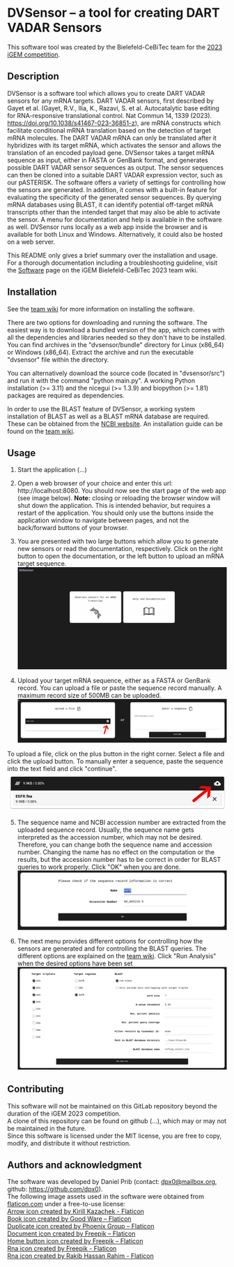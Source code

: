 # DVSensor – a tool for creating DART VADAR Sensors

This software tool was created by the Bielefeld-CeBiTec team for the [2023 iGEM competition](https://igem.org/).

## Description
DVSensor is a software tool which allows you to create DART VADAR sensors for any mRNA targets. DART VADAR sensors, 
first described by Gayet et al. (Gayet, R.V., Ilia, K., Razavi, S. et al. Autocatalytic base editing for RNA-responsive 
translational control. Nat Commun 14, 1339 (2023). https://doi.org/10.1038/s41467-023-36851-z), are mRNA constructs 
which facilitate conditional mRNA translation based on the 
detection of target mRNA molecules. The DART VADAR mRNA can only be translated after it hybridizes with its target 
mRNA, which activates the sensor and allows the translation of an encoded payload gene. DVSensor takes a target mRNA 
sequence as input, either in FASTA or GenBank format, and generates possible DART VADAR sensor sequences as output. 
The sensor sequences can then be cloned into a suitable DART VADAR expression vector, such as our pASTERISK. The 
software offers a variety of settings for controlling how the sensors are generated. In addition, it comes with a 
built-in feature for evaluating the specificity of the generated sensor sequences. By querying mRNA databases using 
BLAST, it can identify potential off-target mRNA transcripts other than the intended target that may also be able to 
activate the sensor. A menu for documentation and help is available in the software as well. DVSensor runs locally as 
a web app inside the browser and is available for both Linux and Windows. Alternatively, it could also be hosted on 
a web server.  

This README only gives a brief summary over the installation and usage. For a thorough documentation including
a troubleshooting guideline, visit the
[Software](https://2023.igem.wiki/bielefeld-cebitec/software) page on the iGEM Bielefeld-CeBiTec 2023 team wiki.

## Installation
See the [team wiki](https://2023.igem.wiki/bielefeld-cebitec/software) for more information on installing
the software.   

There are two options for downloading and running the software. The easiest way is to download a bundled
version of the app, which comes with all the dependencies and libraries needed so they don't have to be installed.
You can find archives in the "dvsensor/bundle" directory for Linux (x86_64) or Windows (x86_64).
Extract the archive and run the executable "dvsensor" file within the directory.

You can alternatively download the source code (located in "dvsensor/src") and run it with the command
"python main.py". A working Python installation (>= 3.11) and the nicegui (>= 1.3.9) and biopython (>= 1.81)
packages are required as dependencies.

In order to use the BLAST feature of DVSensor, a working system installation of BLAST as well as a BLAST mRNA
database are required. These can be obtained from the 
[NCBI website](https://blast.ncbi.nlm.nih.gov/doc/blast-help/downloadblastdata.html). An installation guide can 
be found on the [team wiki](https://2023.igem.wiki/bielefeld-cebitec/software).


## Usage
1. Start the application (...)

2. Open a web browser of your choice and enter this url: http://localhost:8080. You should now see the start page of 
the web app (see image below). **Note:** closing or reloading the browser window will shut down the application. This is 
intended behavior, but requires a restart of the application. You should only use the buttons inside the application 
window to navigate between pages, and not the back/forward buttons of your browser.

3. You are presented with two large buttons which allow you to generate new sensors or read the documentation, 
respectively. Click on the right button to open the documentation, or the left button to upload an mRNA target
sequence.
![Main Menu](images/01.png "Main Menu")

4. Upload your target mRNA sequence, either as a FASTA or GenBank record. You can upload a file or paste the
sequence record manually. A maximum record size of 500MB can be uploaded.  
![Sequence Upload](images/02.png "Sequence Upload")  

To upload a file, click on the plus button in the right corner. Select a file and click the upload button. 
To manually enter a sequence, paste the sequence into the text field and click "continue".  
![File Upload](images/03.png "File Upload")

5. The sequence name and NCBI accession number are extracted from the uploaded sequence record. Usually, the sequence 
name gets interpreted as the accession number, which may not be desired. Therefore, you can change both the sequence 
name and accession number. Changing the name has no effect on the computation or the results, but the 
accession number has to be correct in order for BLAST queries to work properly. Click "OK" when you are done.  
![Sequence Info](images/04.png "Sequence Info")

6. The next menu provides different options for controlling how the sensors are generated and for controlling the BLAST 
queries. The different options are explained on the [team wiki](https://2023.igem.wiki/bielefeld-cebitec/software). 
Click "Run Analysis" when the desired options have been set
![Options](images/05.png "Options")


## Contributing
This software will not be maintained on this GitLab repository beyond the duration of the iGEM 2023 competition.  
A clone of this repository can be found on github (...), which may or may not be maintained in the future.  
Since this software is licensed under the MIT license, you are free to copy, modify, and distribute
it without restriction. 

## Authors and acknowledgment
The software was developed by Daniel Prib (contact: dpx0@mailbox.org, github: https://github.com/dpx0).  
The following image assets used in the software were obtained from [flaticon.com](https://www.flaticon.com/)
under a free-to-use license:  
[Arrow icon created by Kirill Kazachek - Flaticon](https://www.flaticon.com/free-icons/arrow)  
[Book icon created by Good Ware – Flaticon](https://www.flaticon.com/free-icons/book)  
[Duplicate icon created by Phoenix Group – Flaticon](https://www.flaticon.com/free-icons/duplicate)  
[Document icon created by Freepik – Flaticon](https://www.flaticon.com/free-icons/document)  
[Home button icon created by Freepik – Flaticon](https://www.flaticon.com/free-icons/home-button)  
[Rna icon created by Freepik - Flaticon](https://www.flaticon.com/free-icons/rna)  
[Rna icon created by Rakib Hassan Rahim - Flaticon](https://www.flaticon.com/free-icons/rna)  

